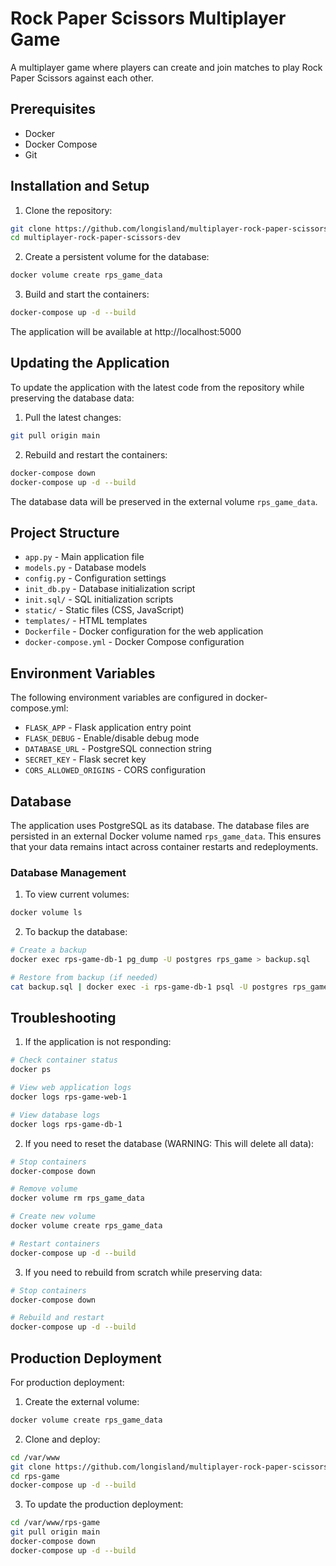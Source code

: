 # Rock Paper Scissors Multiplayer Game

A multiplayer game where players can create and join matches to play Rock Paper Scissors against each other.

## Prerequisites

- Docker
- Docker Compose
- Git

## Installation and Setup

1. Clone the repository:
```bash
git clone https://github.com/longisland/multiplayer-rock-paper-scissors-dev.git
cd multiplayer-rock-paper-scissors-dev
```

2. Create a persistent volume for the database:
```bash
docker volume create rps_game_data
```

3. Build and start the containers:
```bash
docker-compose up -d --build
```

The application will be available at http://localhost:5000

## Updating the Application

To update the application with the latest code from the repository while preserving the database data:

1. Pull the latest changes:
```bash
git pull origin main
```

2. Rebuild and restart the containers:
```bash
docker-compose down
docker-compose up -d --build
```

The database data will be preserved in the external volume `rps_game_data`.

## Project Structure

- `app.py` - Main application file
- `models.py` - Database models
- `config.py` - Configuration settings
- `init_db.py` - Database initialization script
- `init.sql/` - SQL initialization scripts
- `static/` - Static files (CSS, JavaScript)
- `templates/` - HTML templates
- `Dockerfile` - Docker configuration for the web application
- `docker-compose.yml` - Docker Compose configuration

## Environment Variables

The following environment variables are configured in docker-compose.yml:

- `FLASK_APP` - Flask application entry point
- `FLASK_DEBUG` - Enable/disable debug mode
- `DATABASE_URL` - PostgreSQL connection string
- `SECRET_KEY` - Flask secret key
- `CORS_ALLOWED_ORIGINS` - CORS configuration

## Database

The application uses PostgreSQL as its database. The database files are persisted in an external Docker volume named `rps_game_data`. This ensures that your data remains intact across container restarts and redeployments.

### Database Management

1. To view current volumes:
```bash
docker volume ls
```

2. To backup the database:
```bash
# Create a backup
docker exec rps-game-db-1 pg_dump -U postgres rps_game > backup.sql

# Restore from backup (if needed)
cat backup.sql | docker exec -i rps-game-db-1 psql -U postgres rps_game
```

## Troubleshooting

1. If the application is not responding:
```bash
# Check container status
docker ps

# View web application logs
docker logs rps-game-web-1

# View database logs
docker logs rps-game-db-1
```

2. If you need to reset the database (WARNING: This will delete all data):
```bash
# Stop containers
docker-compose down

# Remove volume
docker volume rm rps_game_data

# Create new volume
docker volume create rps_game_data

# Restart containers
docker-compose up -d --build
```

3. If you need to rebuild from scratch while preserving data:
```bash
# Stop containers
docker-compose down

# Rebuild and restart
docker-compose up -d --build
```

## Production Deployment

For production deployment:

1. Create the external volume:
```bash
docker volume create rps_game_data
```

2. Clone and deploy:
```bash
cd /var/www
git clone https://github.com/longisland/multiplayer-rock-paper-scissors-dev.git rps-game
cd rps-game
docker-compose up -d --build
```

3. To update the production deployment:
```bash
cd /var/www/rps-game
git pull origin main
docker-compose down
docker-compose up -d --build
```
